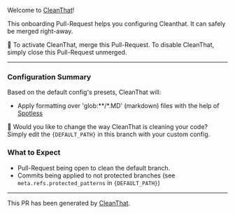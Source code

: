 Welcome to [CleanThat](https://github.com/solven-eu/cleanthat)!

This onboarding Pull-Request helps you configuring Cleanthat. It can safely be merged right-away.

:vertical_traffic_light: To activate CleanThat, merge this Pull-Request. To disable CleanThat, simply close this Pull-Request unmerged.

---

### Configuration Summary

Based on the default config's presets, CleanThat will:

- Apply formatting over 'glob:**/*.MD' (markdown) files with the help of [Spotless](https://github.com/diffplug/spotless)

:abcd: Would you like to change the way CleanThat is cleaning your code? Simply edit the `{DEFAULT_PATH}` in this branch with your custom config.

### What to Expect

- Pull-Request being open to clean the default branch.
- Commits being applied to not protected branches (see `meta.refs.protected_patterns` in `{DEFAULT_PATH}`)

---

This PR has been generated by [CleanThat](https://github.com/solven-eu/cleanthat).

